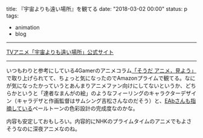 title: 『宇宙よりも遠い場所』を観てる
date: "2018-03-02 00:00"
status: p
tags:
- animation
- blog
---

[TVアニメ「宇宙よりも遠い場所」公式サイト](http://yorimoi.com/)

---

いつもわりと参考にしている4Gamerのアニメコラム[「そうだ アニメ，見よう」](http://www.4gamer.net/games/338/G033856/20180207049/)で取り上げられてて、ちょっと気になったのでAmazonプライムで観てる。なにが気になったかっていうとあんまりアニメファン向けにしてないというか、どちらかというと「達者なまんがの絵」のようなフィーリングのキャラクターデザイン（キャラデザと作画監督はサムシング吉松さんなのだそう）と、[EAbさんも指摘している](http://teenssexandwarmode.hatenablog.com/entry/2018/02/26/044736)ペールトーンの色彩設計の完成度なのかな。

内容も安定しておもしろい。内容的にNHKのプライムタイムのアニメでもよさそうなのに深夜アニメなのね。
